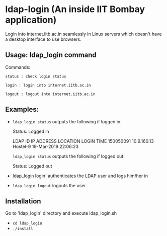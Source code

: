 # ldap-login (An inside IIT Bombay application)
Login into internet.iitb.ac.in seamlessly in Linux servers which doesn't have a desktop interface to use browsers.

## Usage: ldap_login command

Commands:

	status : check login status

	login : login into internet.iitb.ac.in

	logout : logout into internet.iitb.ac.in
	
## Examples: 

- `ldap_login status` outputs the following if logged in:

	Status: Logged in

	LDAP ID     IP ADDRESS    LOCATION   LOGIN TIME
	150050091   10.9.160.13   Hostel-9   19-Mar-2019 22:06:23

	`ldap_login status` outputs the following if logged out:

	Status: Logged out

- ldap_login login` authenticates the LDAP user and logs him/her in

- `ldap_login logout` logouts the user

## Installation
Go to 'ldap_login' directory and execute ldap_login.sh
- `cd ldap_login`
- `./install`
